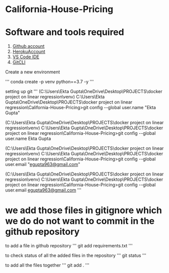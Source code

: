 # California-House-Pricing

# Software and tools required
1. [Github account](https://github.com)
2. [HerokuAccount](https://heroku.com)
3. [VS Code IDE](https://code.visualstudio.com/)
4. [GitCLI](https://git-scm.com/book/en/v2/Getting-Started-The-Command-Line)

Create a new environment

'''
conda create -p venv python==3.7 -y
'''

setting up git
'''
(C:\Users\Ekta Gupta\OneDrive\Desktop\PROJECTS\docker project on linear regression\venv) C:\Users\Ekta Gupta\OneDrive\Desktop\PROJECTS\docker project on linear regression\California-House-Pricing>git config --global user.name "Ekta Gupta"

(C:\Users\Ekta Gupta\OneDrive\Desktop\PROJECTS\docker project on linear regression\venv) C:\Users\Ekta Gupta\OneDrive\Desktop\PROJECTS\docker project on linear regression\California-House-Pricing>git config --global user.name
Ekta Gupta

(C:\Users\Ekta Gupta\OneDrive\Desktop\PROJECTS\docker project on linear regression\venv) C:\Users\Ekta Gupta\OneDrive\Desktop\PROJECTS\docker project on linear regression\California-House-Pricing>git config --global user.email "egupta963@gmail.com"

(C:\Users\Ekta Gupta\OneDrive\Desktop\PROJECTS\docker project on linear regression\venv) C:\Users\Ekta Gupta\OneDrive\Desktop\PROJECTS\docker project on linear regression\California-House-Pricing>git config --global user.email
egupta963@gmail.com
'''

# we add those files in gitignore which we do do not want to commit in the github repository

 to add a file in github repository
 '''
 git add requirements.txt
 '''

 to check status of all the added files in the repository
 '''
 git status
 '''

 to add all the files together
 '''
 git add .
 '''

 